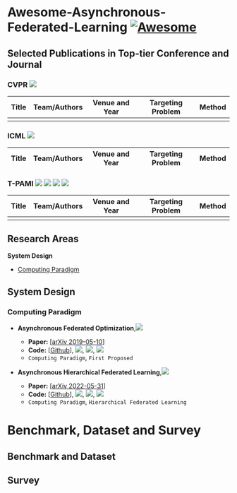 # Awesome-Asynchronous-Federated-Learning [![Awesome](https://awesome.re/badge.svg)](https://awesome.re)



## Selected Publications in Top-tier Conference and Journal

### CVPR ![](https://img.shields.io/badge/CCF-A-red?style=round-square&logo=SocialBlade&logoColor=6B9DF9)

| Title                                | Team/Authors                                         | Venue and Year | Targeting Problem       | Method              |
| ------------------------------------ | ---------------------------------------------------- | -------------- | ----------------------- | ------------------- |
|       |              |                |||

### ICML ![](https://img.shields.io/badge/CCF-A-red?style=round-square&logo=SocialBlade&logoColor=6B9DF9)

| Title                                                        | Team/Authors | Venue and Year | Targeting Problem | Method |
| ------------------------------------------------------------ | ------------ | -------------- | ----------------- | ------ |

### T-PAMI ![](https://img.shields.io/badge/CCF-A-red?style=round-square&logo=SocialBlade&logoColor=6B9DF9) ![](https://img.shields.io/badge/SCI-计算机1区-red?style=round-square&logo=SocialBlade&logoColor=6B9DF9) ![](https://img.shields.io/badge/SCI-工程技术1区-red?style=round-square&logo=SocialBlade&logoColor=6B9DF9) ![](https://img.shields.io/badge/SCIIF-24.31-red?style=round-square&logo=SocialBlade&logoColor=6B9DF9)

| Title                                                        | Team/Authors | Venue and Year | Targeting Problem | Method |
| ------------------------------------------------------------ | ------------ | -------------- | ----------------- | ------ |
|       |              |                |||

## Research Areas 
**System Design**

- [Computing Paradigm](#Computing-Paradigm)

## System Design
### Computing Paradigm
- **Asynchronous Federated Optimization**,![](https://img.shields.io/badge/Citation-231-lightblue?style=round-square&logo=GoogleScholar&logoColor=6B9DF9)
  - **Paper:** [[arXiv 2019-05-10](https://arxiv.org/pdf/1903.03934.pdf)]
  - **Code:** [[Github](https://github.com/xcgoner/async_fl.git)], ![](https://img.shields.io/badge/MXNet-latest-blue?style=round-square&logo=PyTorch&logoColor=orange), ![](https://img.shields.io/github/stars/xcgoner/async_fl?style=round-square&logo=Github&logoColor=white), ![](https://img.shields.io/github/last-commit/xcgoner/async_fl?style=round-square&logo=Github&logoColor=white)
  - `Computing Paradigm`,  `First Proposed`

- **Asynchronous Hierarchical Federated Learning**,![](https://img.shields.io/badge/Citation-0-lightgray?style=round-square&logo=GoogleScholar&logoColor=6B9DF9)
  - **Paper:** [[arXiv 2022-05-31](https://arxiv.org/pdf/2206.00054.pdf)]
  - **Code:** [[Github](https://github.com/thecheebo/Asynchronous-Federated-Learning-on-Hierarchical-Clusters)], ![](https://img.shields.io/badge/PyTorch-latest-orange?style=round-square&logo=PyTorch&logoColor=orange), ![](https://img.shields.io/github/stars/thecheebo/Asynchronous-Federated-Learning-on-Hierarchical-Clusters?style=round-square&logo=Github&logoColor=white), ![](https://img.shields.io/github/last-commit/thecheebo/Asynchronous-Federated-Learning-on-Hierarchical-Clusters?style=round-square&logo=Github&logoColor=white)
  - `Computing Paradigm`,  `Hierarchical Federated Learning`


# Benchmark, Dataset and Survey 

## Benchmark and Dataset


## Survey

